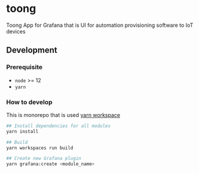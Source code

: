 # toong

Toong App for Grafana that is UI for automation provisioning software to IoT devices

## Development

### Prerequisite

- `node` >= 12
- `yarn`

### How to develop

This is monorepo that is used [yarn workspace](https://classic.yarnpkg.com/en/docs/workspaces/)

```bash
## Install dependencies for all modules
yarn install

## Build
yarn workspaces run build

## Create new Grafana plugin
yarn grafana:create <module_name>
```

